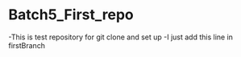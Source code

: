 # Batch5_First_repo

-This is test repository for git clone and set up
-I just add this line in firstBranch
